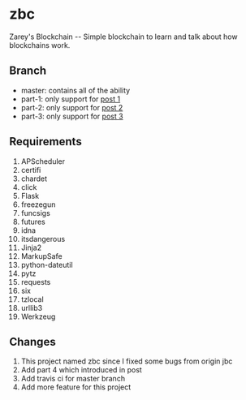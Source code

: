# zbc
Zarey's Blockchain -- Simple blockchain to learn and talk about how blockchains work.

## Branch
- master: contains all of the ability
- part-1: only support for [post 1](https://z2care.github.io/2018/11/12/How-to-Build-Your-Own-Blockchain-Part-1/)
- part-2: only support for [post 2](https://z2care.github.io/2018/11/13/How-to-Build-Your-Own-Blockchain-Part-2/)
- part-3: only support for [post 3](https://z2care.github.io/2018/11/13/How-to-Build-Your-Own-Blockchain-Part-3/)

## Requirements
1. APScheduler
2. certifi
3. chardet
4. click
5. Flask
6. freezegun
7. funcsigs
8. futures
9. idna
10. itsdangerous
11. Jinja2
12. MarkupSafe
13. python-dateutil
14. pytz
15. requests
16. six
17. tzlocal
18. urllib3
19. Werkzeug

## Changes
1. This project named zbc since I fixed some bugs from origin jbc
2. Add part 4 which introduced in post
3. Add travis ci for master branch
4. Add more feature for this project
